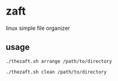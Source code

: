 # zaft
linux simple file organizer

## usage
```
./thezaft.sh arrange /path/to/directory

./thezaft.sh clean /path/to/directory
```
